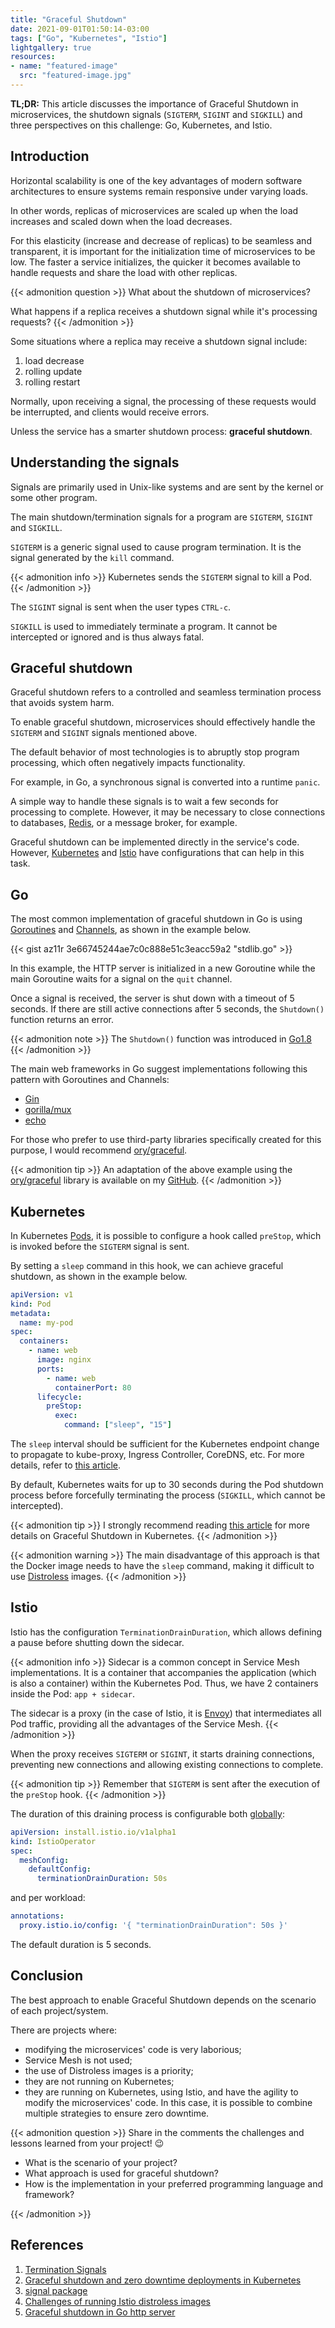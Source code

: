 ```yaml
---
title: "Graceful Shutdown"
date: 2021-09-01T01:50:14-03:00
tags: ["Go", "Kubernetes", "Istio"]
lightgallery: true
resources:
- name: "featured-image"
  src: "featured-image.jpg"
---
```

**TL;DR:**
This article discusses the importance of Graceful Shutdown in microservices, 
the shutdown signals (`SIGTERM`, `SIGINT` and `SIGKILL`)
and three perspectives on this challenge: Go, Kubernetes, and Istio.
<!--more-->

## Introduction

Horizontal scalability is one of the key advantages of modern software architectures
to ensure systems remain responsive under varying loads.

In other words, replicas of microservices are scaled up when the load increases and scaled down when the load decreases.

For this elasticity (increase and decrease of replicas) to be seamless and transparent,
it is important for the initialization time of microservices to be low.
The faster a service initializes, the quicker it becomes available to handle requests and share the load with other replicas.

{{< admonition question >}}
What about the shutdown of microservices?

What happens if a replica receives a shutdown signal while it's processing requests?
{{< /admonition >}}

Some situations where a replica may receive a shutdown signal include:
1. load decrease
2. rolling update
3. rolling restart

Normally, upon receiving a signal, the processing of these requests would be interrupted, and clients would receive errors.

Unless the service has a smarter shutdown process: **graceful shutdown**.

## Understanding the signals

Signals are primarily used in Unix-like systems and are sent by the kernel or some other program.

The main shutdown/termination signals for a program are `SIGTERM`, `SIGINT` and `SIGKILL`.

`SIGTERM`  is a generic signal used to cause program termination.
It is the signal generated by the `kill` command.

{{< admonition info >}}
Kubernetes sends the `SIGTERM` signal to kill a Pod.
{{< /admonition >}}

The `SIGINT` signal is sent when the user types `CTRL-c`.

`SIGKILL` is used to immediately terminate a program. 
It cannot be intercepted or ignored and is thus always fatal.

## Graceful shutdown

Graceful shutdown refers to a controlled and seamless termination process that avoids system harm.

To enable graceful shutdown, microservices should effectively handle the `SIGTERM` and `SIGINT` signals mentioned above.

The default behavior of most technologies is to abruptly stop program processing, which often negatively impacts functionality.

For example, in Go, a synchronous signal is converted into a runtime `panic`.

A simple way to handle these signals is to wait a few seconds for processing to complete. 
However, it may be necessary to close connections to databases, [Redis](https://redis.io/), or a message broker, for example.

Graceful shutdown can be implemented directly in the service's code. 
However, [Kubernetes](https://kubernetes.io/) and [Istio](https://istio.io/) have configurations that can help in this task.

## Go

The most common implementation of graceful shutdown in Go is using [Goroutines](https://gobyexample.com/goroutines) 
and [Channels](https://gobyexample.com/channels), as shown in the example below.

{{< gist az11r 3e66745244ae7c0c888e51c3eacc59a2 "stdlib.go" >}}

In this example, the HTTP server is initialized in a new Goroutine while the main Goroutine waits for a signal on the `quit` channel.

Once a signal is received, the server is shut down with a timeout of 5 seconds. 
If there are still active connections after 5 seconds, the `Shutdown()` function returns an error.

{{< admonition note >}}
The `Shutdown()` function was introduced in [Go1.8](https://golang.org/doc/go1.8#http_shutdown)
{{< /admonition >}}

The main web frameworks in Go suggest implementations following this pattern with Goroutines and Channels:
- [Gin](https://github.com/gin-gonic/gin#graceful-shutdown-or-restart)
- [gorilla/mux](https://github.com/gorilla/mux#graceful-shutdown)
- [echo](https://echo.labstack.com/cookbook/graceful-shutdown/)

For those who prefer to use third-party libraries specifically created for this purpose, 
I would recommend [ory/graceful](https://github.com/ory/graceful).

{{< admonition tip >}}
An adaptation of the above example using the [ory/graceful](https://github.com/ory/graceful) library 
is available on my [GitHub](https://github.com/az11r/go-graceful/blob/master/ory.go).
{{< /admonition >}}

## Kubernetes

In Kubernetes [Pods](https://kubernetes.io/docs/concepts/workloads/pods/),
it is possible to configure a hook called `preStop`, which is invoked before the `SIGTERM` signal is sent.

By setting a `sleep` command in this hook, we can achieve graceful shutdown, as shown in the example below.

```yaml
apiVersion: v1
kind: Pod
metadata:
  name: my-pod
spec:
  containers:
    - name: web
      image: nginx
      ports:
        - name: web
          containerPort: 80
      lifecycle:
        preStop:
          exec:
            command: ["sleep", "15"]
```

The `sleep` interval should be sufficient for the Kubernetes endpoint change to propagate to kube-proxy, 
Ingress Controller, CoreDNS, etc. For more details, refer to [this article](https://learnk8s.io/graceful-shutdown).

By default, Kubernetes waits for up to 30 seconds during the Pod shutdown process 
before forcefully terminating the process (`SIGKILL`, which cannot be intercepted).

{{< admonition tip >}}
I strongly recommend reading [this article](https://learnk8s.io/graceful-shutdown) 
for more details on Graceful Shutdown in Kubernetes.
{{< /admonition >}}

{{< admonition warning >}}
The main disadvantage of this approach is that the Docker image needs to have the `sleep` command, 
making it difficult to use [Distroless](https://github.com/GoogleContainerTools/distroless) images.
{{< /admonition >}}

## Istio

Istio has the configuration `TerminationDrainDuration`, which allows defining a pause before shutting down the sidecar.

{{< admonition info >}}
Sidecar is a common concept in Service Mesh implementations. 
It is a container that accompanies the application (which is also a container) within the Kubernetes Pod. 
Thus, we have 2 containers inside the Pod: `app + sidecar`.

The sidecar is a proxy (in the case of Istio, it is [Envoy](https://www.envoyproxy.io/)) that intermediates all Pod traffic, 
providing all the advantages of the Service Mesh.
{{< /admonition >}}

When the proxy receives `SIGTERM` or `SIGINT`, it starts draining connections, preventing new connections and allowing existing connections to complete.

{{< admonition tip >}}
Remember that `SIGTERM` is sent after the execution of the `preStop` hook.
{{< /admonition >}}

The duration of this draining process is configurable both [globally](https://istio.io/v1.11/docs/reference/config/istio.mesh.v1alpha1/#ProxyConfig):

```yaml
apiVersion: install.istio.io/v1alpha1
kind: IstioOperator
spec:
  meshConfig:
    defaultConfig:
      terminationDrainDuration: 50s
```

and per workload:

```yaml
annotations:
  proxy.istio.io/config: '{ "terminationDrainDuration": 50s }'
```

The default duration is 5 seconds.

## Conclusion

The best approach to enable Graceful Shutdown depends on the scenario of each project/system.

There are projects where:
- modifying the microservices' code is very laborious;
- Service Mesh is not used;
- the use of Distroless images is a priority;
- they are not running on Kubernetes;
- they are running on Kubernetes, using Istio, and have the agility to modify the microservices' code. 
  In this case, it is possible to combine multiple strategies to ensure zero downtime.

{{< admonition question >}}
Share in the comments the challenges and lessons learned from your project! :wink:

- What is the scenario of your project?
- What approach is used for graceful shutdown?
- How is the implementation in your preferred programming language and framework?

{{< /admonition >}}

## References

1. [Termination Signals](https://www.gnu.org/software/libc/manual/html_node/Termination-Signals.html)
2. [Graceful shutdown and zero downtime deployments in Kubernetes](https://learnk8s.io/graceful-shutdown)
3. [signal package](https://pkg.go.dev/os/signal)
4. [Challenges of running Istio distroless images](https://www.solo.io/blog/challenges-of-running-istio-distroless-images/)
5. [Graceful shutdown in Go http server](https://medium.com/honestbee-tw-engineer/gracefully-shutdown-in-go-http-server-5f5e6b83da5a)
